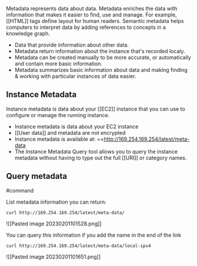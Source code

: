 Metadata represents data about data. Metadata enriches the data with information that makes it easier to find, use and manage. For example, [[HTML]] tags define layout for human readers. Semantic metadata helps computers to interpret data by adding references to concepts in a knowledge graph.

-   Data that provide information about other data.
-   Metadata return information about the instance that's recorded localy.
-   Metadata can be created manually to be more accurate, or automatically and contain more basic information.
-   Metadata summarizes basic information about data and making finding & working with particular instances of data easier.

## Instance Metadata

Instance metadata is data about your [[EC2]] instance that you can use to configure or manage the running instance.

-   Instance metadata is data about your EC2 instance
-   [[User data]] and metadata are not encrypted
-   Instance metadata is available at: ==http://169.254.169.254/latest/meta-data
-   The Instance Metadata Query tool allows you to query the instance metadata without having to type out the full [[URI]] or category names.


## Query metadata 
#command

List metadata information you can return:

	curl http://169.254.169.254/latest/meta-data/

![[Pasted image 20230201101528.png]]

You can query this information if you add the name in the end of the link

	curl http://169.254.169.254/latest/meta-data/local-ipv4

![[Pasted image 20230201101651.png]]

